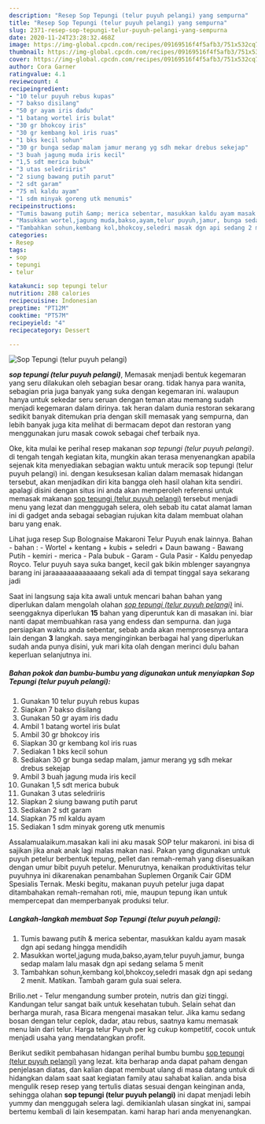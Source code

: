 ```yaml
---
description: "Resep Sop Tepungi (telur puyuh pelangi) yang sempurna"
title: "Resep Sop Tepungi (telur puyuh pelangi) yang sempurna"
slug: 2371-resep-sop-tepungi-telur-puyuh-pelangi-yang-sempurna
date: 2020-11-24T23:28:32.468Z
image: https://img-global.cpcdn.com/recipes/09169516f4f5afb3/751x532cq70/sop-tepungi-telur-puyuh-pelangi-foto-resep-utama.jpg
thumbnail: https://img-global.cpcdn.com/recipes/09169516f4f5afb3/751x532cq70/sop-tepungi-telur-puyuh-pelangi-foto-resep-utama.jpg
cover: https://img-global.cpcdn.com/recipes/09169516f4f5afb3/751x532cq70/sop-tepungi-telur-puyuh-pelangi-foto-resep-utama.jpg
author: Cora Garner
ratingvalue: 4.1
reviewcount: 4
recipeingredient:
- "10 telur puyuh rebus kupas"
- "7 bakso disilang"
- "50 gr ayam iris dadu"
- "1 batang wortel iris bulat"
- "30 gr bhokcoy iris"
- "30 gr kembang kol iris ruas"
- "1 bks kecil sohun"
- "30 gr bunga sedap malam jamur merang yg sdh mekar drebus sekejap"
- "3 buah jagung muda iris kecil"
- "1,5 sdt merica bubuk"
- "3 utas seledriiris"
- "2 siung bawang putih parut"
- "2 sdt garam"
- "75 ml kaldu ayam"
- "1 sdm minyak goreng utk menumis"
recipeinstructions:
- "Tumis bawang putih &amp; merica sebentar, masukkan kaldu ayam masak dgn api sedang hingga mendidih"
- "Masukkan wortel,jagung muda,bakso,ayam,telur puyuh,jamur, bunga sedap malam lalu masak dgn api sedang selama 5 menit"
- "Tambahkan sohun,kembang kol,bhokcoy,seledri masak dgn api sedang 2 menit. Matikan. Tambah garam gula suai selera."
categories:
- Resep
tags:
- sop
- tepungi
- telur

katakunci: sop tepungi telur 
nutrition: 288 calories
recipecuisine: Indonesian
preptime: "PT12M"
cooktime: "PT57M"
recipeyield: "4"
recipecategory: Dessert

---
```



![Sop Tepungi (telur puyuh pelangi)](https://img-global.cpcdn.com/recipes/09169516f4f5afb3/751x532cq70/sop-tepungi-telur-puyuh-pelangi-foto-resep-utama.jpg)

<b><i>sop tepungi (telur puyuh pelangi)</i></b>, Memasak menjadi bentuk kegemaran yang seru dilakukan oleh sebagian besar orang. tidak hanya para wanita, sebagian pria juga banyak yang suka dengan kegemaran ini. walaupun hanya untuk sekedar seru seruan dengan teman atau memang sudah menjadi kegemaran dalam dirinya. tak heran dalam dunia restoran sekarang sedikit banyak ditemukan pria dengan skill memasak yang sempurna, dan lebih banyak juga kita melihat di bermacam depot dan restoran yang menggunakan juru masak cowok sebagai chef terbaik nya.

Oke, kita mulai ke perihal resep makanan <i>sop tepungi (telur puyuh pelangi)</i>. di tengah tengah kegiatan kita, mungkin akan terasa menyenangkan apabila sejenak kita menyediakan sebagian waktu untuk meracik sop tepungi (telur puyuh pelangi) ini. dengan kesuksesan kalian dalam memasak hidangan tersebut, akan menjadikan diri kita bangga oleh hasil olahan kita sendiri. apalagi disini dengan situs ini anda akan memperoleh referensi untuk memasak makanan <u>sop tepungi (telur puyuh pelangi)</u> tersebut menjadi menu yang lezat dan menggugah selera, oleh sebab itu catat alamat laman ini di gadget anda sebagai sebagian rujukan kita dalam membuat olahan baru yang enak.

Lihat juga resep Sup Bolognaise Makaroni Telur Puyuh enak lainnya. Bahan - bahan : - Wortel + kentang + kubis + seledri + Daun bawang - Bawang Putih - kemiri - merica - Pala bubuk - Garam - Gula Pasir - Kaldu penyedap Royco. Telur puyuh saya suka banget, kecil gak bikin mblenger sayangnya barang ini jaraaaaaaaaaaaaang sekali ada di tempat tinggal saya sekarang jadi


Saat ini langsung saja kita awali untuk mencari bahan bahan yang diperlukan dalam mengolah olahan <u><i>sop tepungi (telur puyuh pelangi)</i></u> ini. seenggaknya diperlukan <b>15</b> bahan yang diperuntuk kan di masakan ini. biar nanti dapat membuahkan rasa yang endess dan sempurna. dan juga persiapkan waktu anda sebentar, sebab anda akan memprosesnya antara lain dengan <b>3</b> langkah. saya menginginkan berbagai hal yang diperlukan sudah anda punya disini, yuk mari kita olah dengan merinci dulu bahan keperluan selanjutnya ini.

<!--inarticleads1-->

##### Bahan pokok dan bumbu-bumbu yang digunakan untuk menyiapkan Sop Tepungi (telur puyuh pelangi):

1. Gunakan 10 telur puyuh rebus kupas
1. Siapkan 7 bakso disilang
1. Gunakan 50 gr ayam iris dadu
1. Ambil 1 batang wortel iris bulat
1. Ambil 30 gr bhokcoy iris
1. Siapkan 30 gr kembang kol iris ruas
1. Sediakan 1 bks kecil sohun
1. Sediakan 30 gr bunga sedap malam, jamur merang yg sdh mekar drebus sekejap
1. Ambil 3 buah jagung muda iris kecil
1. Gunakan 1,5 sdt merica bubuk
1. Gunakan 3 utas seledriiris
1. Siapkan 2 siung bawang putih parut
1. Sediakan 2 sdt garam
1. Siapkan 75 ml kaldu ayam
1. Sediakan 1 sdm minyak goreng utk menumis


Assalamualaikum.masakan kali ini aku masak SOP telur makaroni. ini bisa di sajikan jika anak anak lagi malas makan nasi. Pakan yang digunakan untuk puyuh petelur berbentuk tepung, pellet dan remah-remah yang disesuaikan dengan umur bibit puyuh petelur. Menurutnya, kenaikan produktivitas telur puyuhnya ini dikarenakan penambahan Suplemen Organik Cair GDM Spesialis Ternak. Meski begitu, makanan puyuh petelur juga dapat ditambahakan remah-remahan roti, mie, maupun tepung ikan untuk mempercepat dan memperbanyak produksi telur. 

<!--inarticleads2-->

##### Langkah-langkah membuat Sop Tepungi (telur puyuh pelangi):

1. Tumis bawang putih &amp; merica sebentar, masukkan kaldu ayam masak dgn api sedang hingga mendidih
1. Masukkan wortel,jagung muda,bakso,ayam,telur puyuh,jamur, bunga sedap malam lalu masak dgn api sedang selama 5 menit
1. Tambahkan sohun,kembang kol,bhokcoy,seledri masak dgn api sedang 2 menit. Matikan. Tambah garam gula suai selera.


Brilio.net - Telur mengandung sumber protein, nutris dan gizi tinggi. Kandungan telur sangat baik untuk kesehatan tubuh. Selain sehat dan berharga murah, rasa Bicara mengenai masakan telur. Jika kamu sedang bosan dengan telur ceplok, dadar, atau rebus, saatnya kamu memasak menu lain dari telur. Harga telur Puyuh per kg cukup kompetitif, cocok untuk menjadi usaha yang mendatangkan profit. 

Berikut sedikit pembahasan hidangan perihal bumbu bumbu <u>sop tepungi (telur puyuh pelangi)</u> yang lezat. kita berharap anda dapat paham dengan penjelasan diatas, dan kalian dapat membuat ulang di masa datang untuk di hidangkan dalam saat saat kegiatan family atau sahabat kalian. anda bisa mengulik resep resep yang tertulis diatas sesuai dengan keinginan anda, sehingga olahan <b>sop tepungi (telur puyuh pelangi)</b> ini dapat menjadi lebih yummy dan menggugah selera lagi. demikianlah ulasan singkat ini, sampai bertemu kembali di lain kesempatan. kami harap hari anda menyenangkan.
